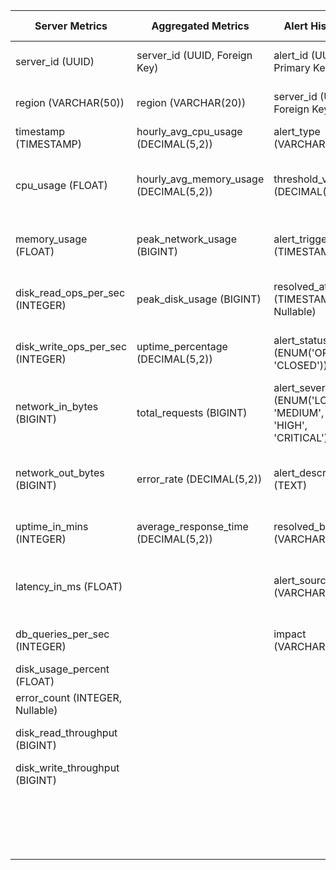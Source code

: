 | **Server Metrics**  | **Aggregated Metrics** | **Alert History** | **Alerts Configuration** | **Application Logs** | **Cost Data** | **Downtime Logs** | **Error Logs** | **Incident Response Logs** | **Resource Allocation** | **Team Management** | **User Access Logs** |
|----------|-----------|-----------|-----------|----------|-------|------|------|------|------|------|------|
| server_id (UUID)                  | server_id (UUID, Foreign Key)          | alert_id (UUID, Primary Key)                               | alert_config_id (UUID, Primary Key) | log_id (UUID, Primary Key) | server_id (UUID, Foreign Key) | server_id (UUID, Foreign Key) | error_id (UUID) | incident_id (UUID, Primary Key) | server_id (UUID, Foreign Key) | team_id (UUID, Primary Key) | access_id (UUID, Primary Key) | 
| region (VARCHAR(50))              | region (VARCHAR(20))                   | server_id (UUID, Foreign Key)                              | server_id (UUID, Foreign Key) | server_id (UUID, Foreign Key to servers) | region (VARCHAR(20)) | start_time (TIMESTAMP) | server_id (UUID, Foreign Key) | server_id (UUID, Foreign Key to server_metrics) | app_id (UUID, Foreign Key) | team_name (VARCHAR(100)) | user_id (UUID, Foreign Key) | 
| timestamp (TIMESTAMP)             | hourly_avg_cpu_usage (DECIMAL(5,2))    | alert_type (VARCHAR(50))                                   | metric_name (VARCHAR(50)) | app_name (VARCHAR(255)) | timestamp (TIMESTAMP) | end_time (TIMESTAMP, Nullable) | timestamp (TIMESTAMP) | timestamp (TIMESTAMP) | workload_type (VARCHAR(50)) | member_id (UUID, Foreign Key) | server_id (UUID, Foreign Key) | 
| cpu_usage (FLOAT)                 | hourly_avg_memory_usage (DECIMAL(5,2)) | threshold_value (DECIMAL(10,2))                            | threshold_value (FLOAT) | log_level (ENUM('DEBUG', 'INFO', 'WARN', 'ERROR', 'CRITICAL')) | cost_per_hour (DECIMAL(10,2)) | downtime_duration_minutes (INTEGER, Generated Column) | error_severity (ENUM) | response_team_id (UUID, Foreign Key to team_management) | allocated_memory (INTEGER, MB or GB) | role (VARCHAR(50)) | access_type (ENUM('READ', 'WRITE', 'DELETE', 'EXECUTE')) | 
| memory_usage (FLOAT)              | peak_network_usage (BIGINT)            | alert_triggered_at (TIMESTAMP)                             | alert_frequency (INTERVAL or VARCHAR(20)) | error_code (VARCHAR(50), Nullable) | total_monthly_cost (DECIMAL(10,2)) | downtime_cause (VARCHAR(255)) | error_message (TEXT) | incident_summary (TEXT) | allocated_cpu (DECIMAL(5,2), Cores or %) | email (VARCHAR(255)) | timestamp (TIMESTAMP WITH TIME ZONE) | 
| disk_read_ops_per_sec (INTEGER)   | peak_disk_usage (BIGINT)               | resolved_at (TIMESTAMP, Nullable)                          | contact_email (VARCHAR(255)) | log_timestamp (TIMESTAMP WITH TIME ZONE) | team_allocation (VARCHAR(50)) | sla_tracking (BOOLEAN) | resolved (BOOLEAN) | resolution_time_minutes (INTEGER) | allocated_disk_space (INTEGER, GB) | assigned_server_ids (JSON or Separate Table) | access_ip (VARCHAR(45)) | 
| disk_write_ops_per_sec (INTEGER)  | uptime_percentage (DECIMAL(5,2))       | alert_status (ENUM('OPEN', 'CLOSED'))                      | alert_enabled (BOOLEAN) | trace_id (UUID, Nullable) | cost_per_day (DECIMAL(10,2)) | incident_id (UUID, Foreign Key, Nullable) | resolved_at (TIMESTAMP, Nullable) | status (VARCHAR(50), ENUM: Open, In Progress, Resolved, Escalated) | resource_tag (VARCHAR(100)) | team_lead_id (UUID, Foreign Key to member_id) | user_agent (VARCHAR(255)) | 
| network_in_bytes (BIGINT)         | total_requests (BIGINT)                | alert_severity (ENUM('LOW', 'MEDIUM', 'HIGH', 'CRITICAL')) | alert_type (ENUM('EMAIL', 'SMS', 'WEBHOOK', 'SLACK')) | span_id (UUID, Nullable) | cost_type (VARCHAR(50)) | is_planned (BOOLEAN) | incident_id (UUID, Foreign Key, Nullable) | priority_level (VARCHAR(20), ENUM: Low, Medium, High, Critical) | timestamp (TIMESTAMP WITH TIME ZONE) | team_description (TEXT) | |
| network_out_bytes (BIGINT)        | error_rate (DECIMAL(5,2))              | alert_description (TEXT)                                   | severity_level (ENUM('LOW', 'MEDIUM', 'HIGH', 'CRITICAL')) | source_ip (INET, Nullable) | cost_adjustment (DECIMAL(10,2)) | recovery_action (VARCHAR(255)) | error_source (VARCHAR(100)) | incident_type (VARCHAR(100)) | utilization_percentage (DECIMAL(5,2)) | date_created (TIMESTAMP) | |
| uptime_in_mins (INTEGER)          | average_response_time (DECIMAL(5,2))   | resolved_by (VARCHAR(100))                                 | | user_id (UUID, Nullable, Foreign Key to users) | cost_adjustment_reason (TEXT) | | error_code (VARCHAR(50), Nullable) | root_cause (TEXT) | autoscaling_enabled (BOOLEAN) | status (VARCHAR(20)) | |
| latency_in_ms (FLOAT)             |                                        | alert_source (VARCHAR(100))                                | | log_source (ENUM('APP', 'DATABASE', 'SECURITY', 'SYSTEM')) | cost_basis (VARCHAR(50)) | | recovery_action (VARCHAR(255), Nullable) | escalation_flag (BOOLEAN) | max_allocated_memory (INTEGER, MB or GB) | location (VARCHAR(100)) | |
| db_queries_per_sec (INTEGER)      |                                        | impact (VARCHAR(50))                                       | | | | | | audit_log_id (UUID, Foreign Key to user_access_logs) | max_allocated_cpu (DECIMAL(5,2), Cores or %) | | |
| disk_usage_percent (FLOAT)        | | | | | | ||| max_allocated_disk_space (INTEGER, GB) | | |
| error_count (INTEGER, Nullable)   |  | | | | | ||| actual_memory_usage (INTEGER, MB or GB) | | |
| disk_read_throughput (BIGINT)     |  | | | | |||| actual_cpu_usage (DECIMAL(5,2), Cores or %) | | |
| disk_write_throughput (BIGINT)    |  | | | | |||| actual_disk_usage (INTEGER, GB) | ||
|  |  | | | ||| || cost_per_hour (DECIMAL(10,4)) | ||
| |  | | ||| | || allocation_status (ENUM: active, pending, deallocated) | | |


